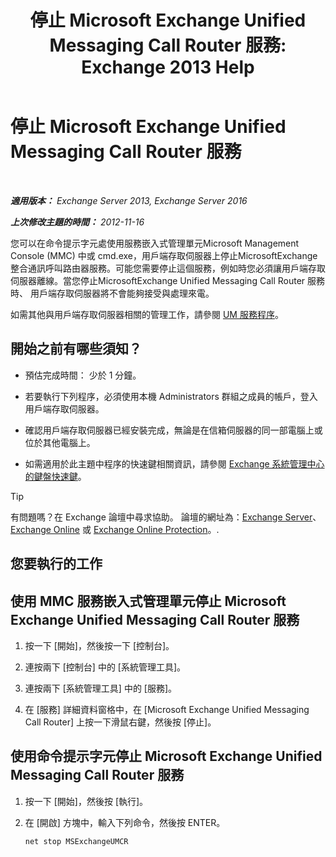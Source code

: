 ﻿---
title: '停止 Microsoft Exchange Unified Messaging Call Router 服務: Exchange 2013 Help'
TOCTitle: 停止 Microsoft Exchange Unified Messaging Call Router 服務
ms:assetid: 79935528-1a8c-4f22-826c-8f9a60f4f6f4
ms:mtpsurl: https://technet.microsoft.com/zh-tw/library/JJ673535(v=EXCHG.150)
ms:contentKeyID: 50554012
ms.date: 05/21/2018
mtps_version: v=EXCHG.150
ms.translationtype: MT
---

# 停止 Microsoft Exchange Unified Messaging Call Router 服務

 

_**適用版本：** Exchange Server 2013, Exchange Server 2016_

_**上次修改主題的時間：** 2012-11-16_

您可以在命令提示字元處使用服務嵌入式管理單元Microsoft Management Console (MMC) 中或 cmd.exe，用戶端存取伺服器上停止MicrosoftExchange整合通訊呼叫路由器服務。可能您需要停止這個服務，例如時您必須讓用戶端存取伺服器離線。當您停止MicrosoftExchange Unified Messaging Call Router 服務時、 用戶端存取伺服器將不會能夠接受與處理來電。

如需其他與用戶端存取伺服器相關的管理工作，請參閱 [UM 服務程序](um-services-procedures-exchange-2013-help.md)。

## 開始之前有哪些須知？

  - 預估完成時間： 少於 1 分鐘。

  - 若要執行下列程序，必須使用本機 Administrators 群組之成員的帳戶，登入用戶端存取伺服器。

  - 確認用戶端存取伺服器已經安裝完成，無論是在信箱伺服器的同一部電腦上或位於其他電腦上。

  - 如需適用於此主題中程序的快速鍵相關資訊，請參閱 [Exchange 系統管理中心的鍵盤快速鍵](keyboard-shortcuts-in-the-exchange-admin-center-exchange-online-protection-help.md)。


> [!TIP]  
> 有問題嗎？在 Exchange 論壇中尋求協助。 論壇的網址為：<a href="https://go.microsoft.com/fwlink/p/?linkid=60612">Exchange Server</a>、 <a href="https://go.microsoft.com/fwlink/p/?linkid=267542">Exchange Online</a> 或 <a href="https://go.microsoft.com/fwlink/p/?linkid=285351">Exchange Online Protection</a>。.




## 您要執行的工作

## 使用 MMC 服務嵌入式管理單元停止 Microsoft Exchange Unified Messaging Call Router 服務

1.  按一下 \[開始\]，然後按一下 \[控制台\]。

2.  連按兩下 \[控制台\] 中的 \[系統管理工具\]。

3.  連按兩下 \[系統管理工具\] 中的 \[服務\]。

4.  在 \[服務\] 詳細資料窗格中，在 \[Microsoft Exchange Unified Messaging Call Router\] 上按一下滑鼠右鍵，然後按 \[停止\]。

## 使用命令提示字元停止 Microsoft Exchange Unified Messaging Call Router 服務

1.  按一下 \[開始\]，然後按 \[執行\]。

2.  在 \[開啟\] 方塊中，輸入下列命令，然後按 ENTER。
    
    ```powershell
    net stop MSExchangeUMCR
    ```


